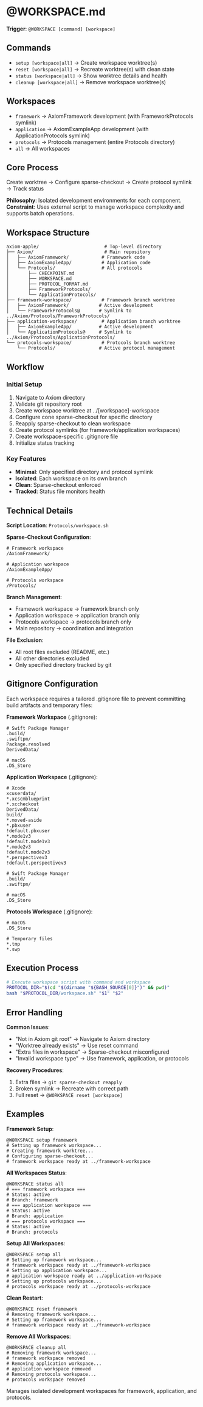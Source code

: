 # @WORKSPACE.md

**Trigger**: `@WORKSPACE [command] [workspace]`

## Commands

- `setup [workspace|all]` → Create workspace worktree(s)
- `reset [workspace|all]` → Recreate worktree(s) with clean state
- `status [workspace|all]` → Show worktree details and health
- `cleanup [workspace|all]` → Remove workspace worktree(s)

## Workspaces

- `framework` → AxiomFramework development (with FrameworkProtocols symlink)
- `application` → AxiomExampleApp development (with ApplicationProtocols symlink)
- `protocols` → Protocols management (entire Protocols directory)
- `all` → All workspaces

## Core Process

Create worktree → Configure sparse-checkout → Create protocol symlink → Track status

**Philosophy**: Isolated development environments for each component.
**Constraint**: Uses external script to manage workspace complexity and supports batch operations.

## Workspace Structure

```
axiom-apple/                        # Top-level directory
├── Axiom/                          # Main repository
│   ├── AxiomFramework/            # Framework code
│   ├── AxiomExampleApp/           # Application code
│   └── Protocols/                 # All protocols
│       ├── CHECKPOINT.md
│       ├── WORKSPACE.md
│       ├── PROTOCOL_FORMAT.md
│       ├── FrameworkProtocols/
│       └── ApplicationProtocols/
├── framework-workspace/           # Framework branch worktree
│   ├── AxiomFramework/           # Active development
│   └── FrameworkProtocols@       # Symlink to ../Axiom/Protocols/FrameworkProtocols/
├── application-workspace/         # Application branch worktree
│   ├── AxiomExampleApp/          # Active development
│   └── ApplicationProtocols@     # Symlink to ../Axiom/Protocols/ApplicationProtocols/
└── protocols-workspace/           # Protocols branch worktree
    └── Protocols/                # Active protocol management
```

## Workflow

### Initial Setup
1. Navigate to Axiom directory
2. Validate git repository root
3. Create workspace worktree at ../[workspace]-workspace
4. Configure cone sparse-checkout for specific directory
5. Reapply sparse-checkout to clean workspace
6. Create protocol symlinks (for framework/application workspaces)
7. Create workspace-specific .gitignore file
8. Initialize status tracking

### Key Features
- **Minimal**: Only specified directory and protocol symlink
- **Isolated**: Each workspace on its own branch
- **Clean**: Sparse-checkout enforced
- **Tracked**: Status file monitors health

## Technical Details

**Script Location**: `Protocols/workspace.sh`

**Sparse-Checkout Configuration**:
```
# Framework workspace
/AxiomFramework/

# Application workspace
/AxiomExampleApp/

# Protocols workspace
/Protocols/
```

**Branch Management**:
- Framework workspace → framework branch only
- Application workspace → application branch only
- Protocols workspace → protocols branch only
- Main repository → coordination and integration

**File Exclusion**:
- All root files excluded (README, etc.)
- All other directories excluded
- Only specified directory tracked by git

## Gitignore Configuration

Each workspace requires a tailored .gitignore file to prevent committing build artifacts and temporary files:

**Framework Workspace** (.gitignore):
```
# Swift Package Manager
.build/
.swiftpm/
Package.resolved
DerivedData/

# macOS
.DS_Store
```

**Application Workspace** (.gitignore):
```
# Xcode
xcuserdata/
*.xcscmblueprint
*.xccheckout
DerivedData/
build/
*.moved-aside
*.pbxuser
!default.pbxuser
*.mode1v3
!default.mode1v3
*.mode2v3
!default.mode2v3
*.perspectivev3
!default.perspectivev3

# Swift Package Manager
.build/
.swiftpm/

# macOS
.DS_Store
```

**Protocols Workspace** (.gitignore):
```
# macOS
.DS_Store

# Temporary files
*.tmp
*.swp
```

## Execution Process

```bash
# Execute workspace script with command and workspace
PROTOCOL_DIR="$(cd "$(dirname "${BASH_SOURCE[0]}")" && pwd)"
bash "$PROTOCOL_DIR/workspace.sh" "$1" "$2"
```

## Error Handling

**Common Issues**:
- "Not in Axiom git root" → Navigate to Axiom directory
- "Worktree already exists" → Use reset command
- "Extra files in workspace" → Sparse-checkout misconfigured
- "Invalid workspace type" → Use framework, application, or protocols

**Recovery Procedures**:
1. Extra files → `git sparse-checkout reapply`
2. Broken symlink → Recreate with correct path
3. Full reset → `@WORKSPACE reset [workspace]`

## Examples

**Framework Setup**:
```
@WORKSPACE setup framework
# Setting up framework workspace...
# Creating framework worktree...
# Configuring sparse-checkout...
# framework workspace ready at ../framework-workspace
```

**All Workspaces Status**:
```
@WORKSPACE status all
# === framework workspace ===
# Status: active
# Branch: framework
# === application workspace ===
# Status: active
# Branch: application
# === protocols workspace ===
# Status: active
# Branch: protocols
```

**Setup All Workspaces**:
```
@WORKSPACE setup all
# Setting up framework workspace...
# framework workspace ready at ../framework-workspace
# Setting up application workspace...
# application workspace ready at ../application-workspace
# Setting up protocols workspace...
# protocols workspace ready at ../protocols-workspace
```

**Clean Restart**:
```
@WORKSPACE reset framework
# Removing framework workspace...
# Setting up framework workspace...
# framework workspace ready at ../framework-workspace
```

**Remove All Workspaces**:
```
@WORKSPACE cleanup all
# Removing framework workspace...
# framework workspace removed
# Removing application workspace...
# application workspace removed
# Removing protocols workspace...
# protocols workspace removed
```

Manages isolated development workspaces for framework, application, and protocols.